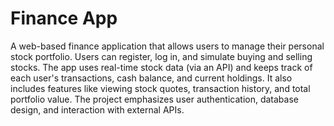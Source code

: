 # Finance App
A web-based finance application that allows users to manage their personal stock portfolio. Users can register, log in, and simulate buying and selling stocks. The app uses real-time stock data (via an API) and keeps track of each user's transactions, cash balance, and current holdings. It also includes features like viewing stock quotes, transaction history, and total portfolio value. The project emphasizes user authentication, database design, and interaction with external APIs.
